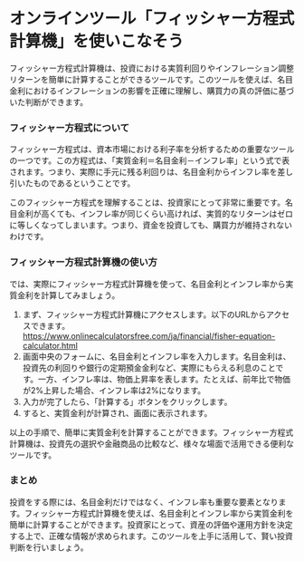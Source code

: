 オンラインツール「フィッシャー方程式計算機」を使いこなそう
=============================

フィッシャー方程式計算機は、投資における実質利回りやインフレーション調整リターンを簡単に計算することができるツールです。このツールを使えば、名目金利におけるインフレーションの影響を正確に理解し、購買力の真の評価に基づいた判断ができます。

### フィッシャー方程式について

フィッシャー方程式は、資本市場における利子率を分析するための重要なツールの一つです。この方程式は、「実質金利＝名目金利－インフレ率」という式で表されます。つまり、実際に手元に残る利回りは、名目金利からインフレ率を差し引いたものであるということです。

このフィッシャー方程式を理解することは、投資家にとって非常に重要です。名目金利が高くても、インフレ率が同じくらい高ければ、実質的なリターンはゼロに等しくなってしまいます。つまり、資金を投資しても、購買力が維持されないわけです。

### フィッシャー方程式計算機の使い方

では、実際にフィッシャー方程式計算機を使って、名目金利とインフレ率から実質金利を計算してみましょう。

1. まず、フィッシャー方程式計算機にアクセスします。以下のURLからアクセスできます。  
    <https://www.onlinecalculatorsfree.com/ja/financial/fisher-equation-calculator.html>
2. 画面中央のフォームに、名目金利とインフレ率を入力します。名目金利は、投資先の利回りや銀行の定期預金金利など、実際にもらえる利息のことです。一方、インフレ率は、物価上昇率を表します。たとえば、前年比で物価が2%上昇した場合、インフレ率は2%になります。
3. 入力が完了したら、「計算する」ボタンをクリックします。
4. すると、実質金利が計算され、画面に表示されます。

以上の手順で、簡単に実質金利を計算することができます。フィッシャー方程式計算機は、投資先の選択や金融商品の比較など、様々な場面で活用できる便利なツールです。

### まとめ

投資をする際には、名目金利だけではなく、インフレ率も重要な要素となります。フィッシャー方程式計算機を使えば、名目金利とインフレ率から実質金利を簡単に計算することができます。投資家にとって、資産の評価や運用方針を決定する上で、正確な情報が求められます。このツールを上手に活用して、賢い投資判断を行いましょう。